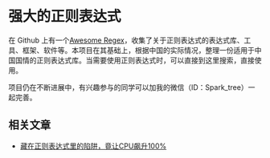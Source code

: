 # 强大的正则表达式

在 Github 上有一个[Awesome Regex](https://github.com/aloisdg/awesome-regex)，收集了关于正则表达式的表达式库、工具、框架、软件等。本项目在其基础上，根据中国的实际情况，整理一份适用于中国国情的正则表达式库。当需要使用正则表达式时，可以直接到这里搜索，直接使用。

项目仍在不断进展中，有兴趣参与的同学可以加我的微信（ID：Spark_tree）一起完善。

## 相关文章

* [藏在正则表达式里的陷阱，竟让CPU飙升100%](https://www.cnblogs.com/chanshuyi/p/the_regex_backtracking_trap.html)
